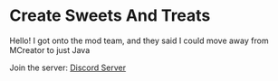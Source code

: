 # Create Sweets And Treats

Hello! I got onto the mod team, and they said I could move away from MCreator to just Java

Join the server:
[Discord Server](https://discord.gg/pcepgj8sRP)
